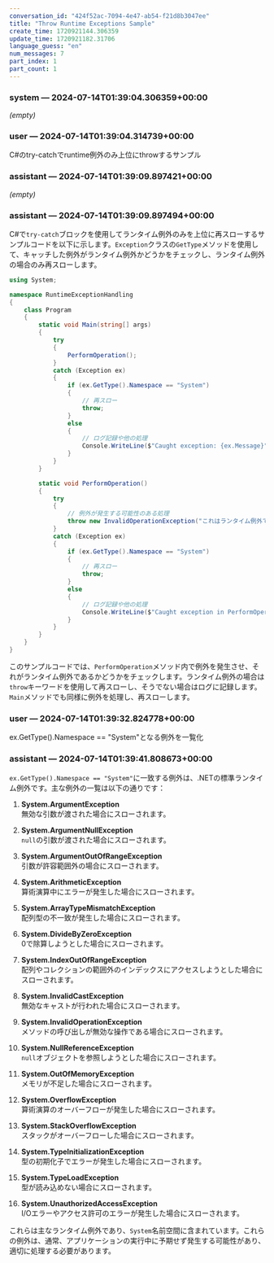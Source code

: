 ```yaml
---
conversation_id: "424f52ac-7094-4e47-ab54-f21d8b3047ee"
title: "Throw Runtime Exceptions Sample"
create_time: 1720921144.306359
update_time: 1720921182.31706
language_guess: "en"
num_messages: 7
part_index: 1
part_count: 1
---
```


### system — 2024-07-14T01:39:04.306359+00:00

_(empty)_

### user — 2024-07-14T01:39:04.314739+00:00

C#のtry-catchでruntime例外のみ上位にthrowするサンプル

### assistant — 2024-07-14T01:39:09.897421+00:00

_(empty)_

### assistant — 2024-07-14T01:39:09.897494+00:00

C#で`try-catch`ブロックを使用してランタイム例外のみを上位に再スローするサンプルコードを以下に示します。`Exception`クラスの`GetType`メソッドを使用して、キャッチした例外がランタイム例外かどうかをチェックし、ランタイム例外の場合のみ再スローします。

```csharp
using System;

namespace RuntimeExceptionHandling
{
    class Program
    {
        static void Main(string[] args)
        {
            try
            {
                PerformOperation();
            }
            catch (Exception ex)
            {
                if (ex.GetType().Namespace == "System")
                {
                    // 再スロー
                    throw;
                }
                else
                {
                    // ログ記録や他の処理
                    Console.WriteLine($"Caught exception: {ex.Message}");
                }
            }
        }

        static void PerformOperation()
        {
            try
            {
                // 例外が発生する可能性のある処理
                throw new InvalidOperationException("これはランタイム例外です。");
            }
            catch (Exception ex)
            {
                if (ex.GetType().Namespace == "System")
                {
                    // 再スロー
                    throw;
                }
                else
                {
                    // ログ記録や他の処理
                    Console.WriteLine($"Caught exception in PerformOperation: {ex.Message}");
                }
            }
        }
    }
}
```

このサンプルコードでは、`PerformOperation`メソッド内で例外を発生させ、それがランタイム例外であるかどうかをチェックします。ランタイム例外の場合は`throw`キーワードを使用して再スローし、そうでない場合はログに記録します。`Main`メソッドでも同様に例外を処理し、再スローします。

### user — 2024-07-14T01:39:32.824778+00:00

ex.GetType().Namespace == "System"となる例外を一覧化

### assistant — 2024-07-14T01:39:41.808673+00:00

`ex.GetType().Namespace == "System"`に一致する例外は、.NETの標準ランタイム例外です。主な例外の一覧は以下の通りです：

1. **System.ArgumentException**  
   無効な引数が渡された場合にスローされます。

2. **System.ArgumentNullException**  
   `null`の引数が渡された場合にスローされます。

3. **System.ArgumentOutOfRangeException**  
   引数が許容範囲外の場合にスローされます。

4. **System.ArithmeticException**  
   算術演算中にエラーが発生した場合にスローされます。
   
5. **System.ArrayTypeMismatchException**  
   配列型の不一致が発生した場合にスローされます。

6. **System.DivideByZeroException**  
   0で除算しようとした場合にスローされます。

7. **System.IndexOutOfRangeException**  
   配列やコレクションの範囲外のインデックスにアクセスしようとした場合にスローされます。

8. **System.InvalidCastException**  
   無効なキャストが行われた場合にスローされます。

9. **System.InvalidOperationException**  
   メソッドの呼び出しが無効な操作である場合にスローされます。

10. **System.NullReferenceException**  
    `null`オブジェクトを参照しようとした場合にスローされます。

11. **System.OutOfMemoryException**  
    メモリが不足した場合にスローされます。

12. **System.OverflowException**  
    算術演算のオーバーフローが発生した場合にスローされます。

13. **System.StackOverflowException**  
    スタックがオーバーフローした場合にスローされます。

14. **System.TypeInitializationException**  
    型の初期化子でエラーが発生した場合にスローされます。

15. **System.TypeLoadException**  
    型が読み込めない場合にスローされます。

16. **System.UnauthorizedAccessException**  
    I/Oエラーやアクセス許可のエラーが発生した場合にスローされます。

これらは主なランタイム例外であり、`System`名前空間に含まれています。これらの例外は、通常、アプリケーションの実行中に予期せず発生する可能性があり、適切に処理する必要があります。
